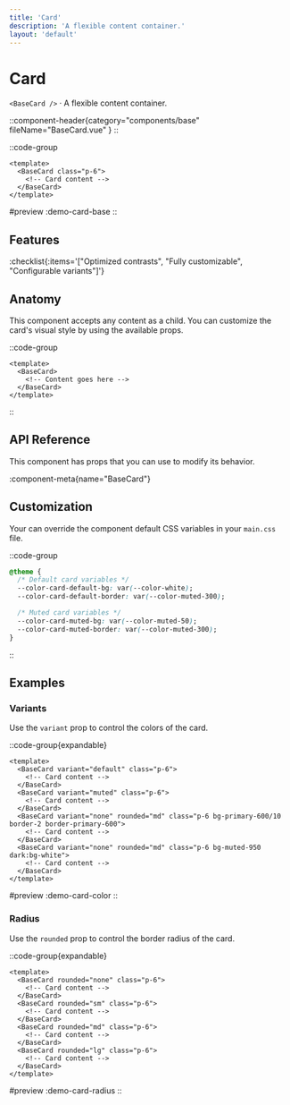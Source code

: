 ```yaml
---
title: 'Card'
description: 'A flexible content container.'
layout: 'default'
---
```


# Card

`<BaseCard />` · A flexible content container.

::component-header{category="components/base" fileName="BaseCard.vue" }
::

::code-group

```vue [DemoCardBase.vue]
<template>
  <BaseCard class="p-6">
    <!-- Card content -->
  </BaseCard>
</template>
```

#preview
:demo-card-base
::

## Features

:checklist{:items='["Optimized contrasts", "Fully customizable", "Configurable variants"]'}

## Anatomy
This component accepts any content as a child. You can customize the card's visual style by using the available props.

::code-group

```vue [BaseCard]
<template>
  <BaseCard>
    <!-- Content goes here -->
  </BaseCard>
</template>
```

::

## API Reference

This component has props that you can use to modify its behavior.

:component-meta{name="BaseCard"}

## Customization

Your can override the component default CSS variables in your `main.css` file.

::code-group

```css [main.css]
@theme {
  /* Default card variables */
  --color-card-default-bg: var(--color-white);
  --color-card-default-border: var(--color-muted-300);

  /* Muted card variables */
  --color-card-muted-bg: var(--color-muted-50);
  --color-card-muted-border: var(--color-muted-300);
}
```

::

## Examples

### Variants

Use the `variant` prop to control the colors of the card.

::code-group{expandable}

```vue [DemoCardColor.vue]
<template>
  <BaseCard variant="default" class="p-6">
    <!-- Card content -->
  </BaseCard>
  <BaseCard variant="muted" class="p-6">
    <!-- Card content -->
  </BaseCard>
  <BaseCard variant="none" rounded="md" class="p-6 bg-primary-600/10 border-2 border-primary-600">
    <!-- Card content -->
  </BaseCard>
  <BaseCard variant="none" rounded="md" class="p-6 bg-muted-950 dark:bg-white">
    <!-- Card content -->
  </BaseCard>
</template>
```

#preview
:demo-card-color
::

### Radius

Use the `rounded` prop to control the border radius of the card.

::code-group{expandable}

```vue [DemoCardRadius.vue]
<template>
  <BaseCard rounded="none" class="p-6">
    <!-- Card content -->
  </BaseCard>
  <BaseCard rounded="sm" class="p-6">
    <!-- Card content -->
  </BaseCard>
  <BaseCard rounded="md" class="p-6">
    <!-- Card content -->
  </BaseCard>
  <BaseCard rounded="lg" class="p-6">
    <!-- Card content -->
  </BaseCard>
</template>
```

#preview
:demo-card-radius
::
